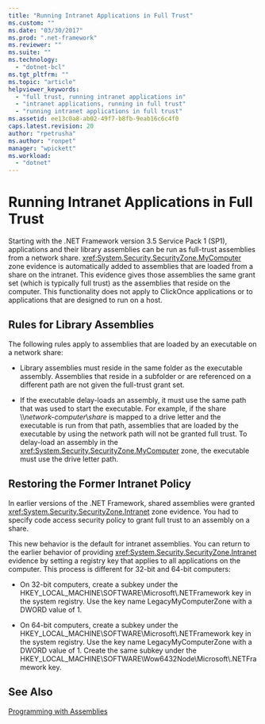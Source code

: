 ```yaml
---
title: "Running Intranet Applications in Full Trust"
ms.custom: ""
ms.date: "03/30/2017"
ms.prod: ".net-framework"
ms.reviewer: ""
ms.suite: ""
ms.technology: 
  - "dotnet-bcl"
ms.tgt_pltfrm: ""
ms.topic: "article"
helpviewer_keywords: 
  - "full trust, running intranet applications in"
  - "intranet applications, running in full trust"
  - "running intranet applications in full trust"
ms.assetid: ee13c0a8-ab02-49f7-b8fb-9eab16c6c4f0
caps.latest.revision: 20
author: "rpetrusha"
ms.author: "ronpet"
manager: "wpickett"
ms.workload: 
  - "dotnet"
---
```

# Running Intranet Applications in Full Trust
Starting with the .NET Framework version 3.5 Service Pack 1 (SP1), applications and their library assemblies can be run as full-trust assemblies from a network share. <xref:System.Security.SecurityZone.MyComputer> zone evidence is automatically added to assemblies that are loaded from a share on the intranet. This evidence gives those assemblies the same grant set (which is typically full trust) as the assemblies that reside on the computer. This functionality does not apply to ClickOnce applications or to applications that are designed to run on a host.  
  
## Rules for Library Assemblies  
 The following rules apply to assemblies that are loaded by an executable on a network share:  
  
-   Library assemblies must reside in the same folder as the executable assembly. Assemblies that reside in a subfolder or are referenced on a different path are not given the full-trust grant set.  
  
-   If the executable delay-loads an assembly, it must use the same path that was used to start the executable. For example, if the share \\\\*network-computer*\\*share* is mapped to a drive letter and the executable is run from that path, assemblies that are loaded by the executable by using the network path will not be granted full trust. To delay-load an assembly in the <xref:System.Security.SecurityZone.MyComputer> zone, the executable must use the drive letter path.  
  
## Restoring the Former Intranet Policy  
 In earlier versions of the .NET Framework, shared assemblies were granted <xref:System.Security.SecurityZone.Intranet> zone evidence. You had to specify code access security policy to grant full trust to an assembly on a share.  
  
 This new behavior is the default for intranet assemblies. You can return to the earlier behavior of providing <xref:System.Security.SecurityZone.Intranet> evidence by setting a registry key that applies to all applications on the computer. This process is different for 32-bit and 64-bit computers:  
  
-   On 32-bit computers, create a subkey under the HKEY_LOCAL_MACHINE\SOFTWARE\Microsoft\\.NETFramework key in the system registry. Use the key name LegacyMyComputerZone with a DWORD value of 1.  
  
-   On 64-bit computers, create a subkey under the HKEY_LOCAL_MACHINE\SOFTWARE\Microsoft\\.NETFramework key in the system registry. Use the key name LegacyMyComputerZone with a DWORD value of 1. Create the same subkey under the HKEY_LOCAL_MACHINE\SOFTWARE\Wow6432Node\Microsoft\\.NETFramework key.  
  
## See Also  
 [Programming with Assemblies](../../../docs/framework/app-domains/programming-with-assemblies.md)
